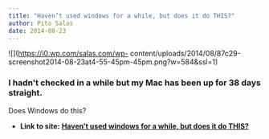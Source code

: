 ```yaml
---
title: "Haven’t used windows for a while, but does it do THIS?"
author: Pito Salas
date: 2014-08-23
---
```


![](https://i0.wp.com/salas.com/wp-
content/uploads/2014/08/87c29-screenshot2014-08-23at4-55-45pm-45pm.png?w=584&ssl=1)

### I hadn't checked in a while but my Mac has been up for 38 days straight.
Does Windows do this?


* **Link to site:** **[Haven’t used windows for a while, but does it do THIS?](None)**
